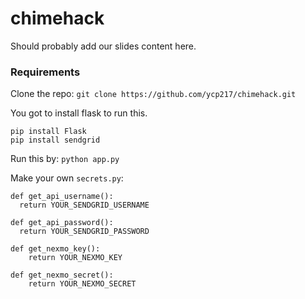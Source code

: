 # chimehack
Should probably add our slides content here.

### Requirements
Clone the repo:
`git clone https://github.com/ycp217/chimehack.git`

You got to install flask to run this.
```
pip install Flask
pip install sendgrid
```

Run this by:
`python app.py`

Make your own `secrets.py`:
```
def get_api_username():
  return YOUR_SENDGRID_USERNAME

def get_api_password():
  return YOUR_SENDGRID_PASSWORD

def get_nexmo_key():
    return YOUR_NEXMO_KEY

def get_nexmo_secret():
    return YOUR_NEXMO_SECRET
```
